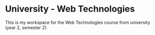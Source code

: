 # University - Web Technologies

This is my workspace for the Web Technologies course from university (year 2, semester 2).